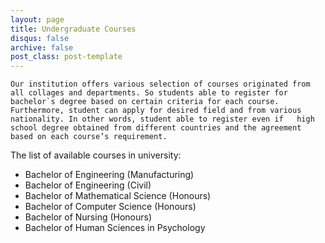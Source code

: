 ```yaml
---
layout: page
title: Undergraduate Courses
disqus: false
archive: false
post_class: post-template
---
```


 	Our institution offers various selection of courses originated from all collages and departments. So students able to register for bachelor`s degree based on certain criteria for each course. Furthermore, student can apply for desired field and from various nationality. In other words, student able to register even if   high school degree obtained from different countries and the agreement based on each course’s requirement.  
The list of available courses in university:  

- Bachelor of Engineering (Manufacturing)
- Bachelor of Engineering (Civil)
- Bachelor of Mathematical Science (Honours)
- Bachelor of Computer Science (Honours)
- Bachelor of Nursing (Honours)
- Bachelor of Human Sciences in Psychology